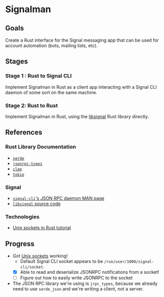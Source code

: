 # Signalman

## Goals

Create a Rust interface for the Signal messaging app that can be used for account automation (bots, mailing lists, etc).

## Stages

### Stage 1 : Rust to Signal CLI

Implement Signalman in Rust as a client app interacting with a Signal CLI daemon of some sort on the same machine.

### Stage 2: Rust to Rust

Implement Signalman in Rust, using the [libsignal](https://github.com/signalapp/libsignal) Rust library directly.

## References

### Rust Library Documentation

- [`serde`](https://docs.rs/serde_json/latest/serde_json/index.html)
- [`jsonrpc-types`](https://lib.rs/crates/jrpc-types)
- [`clap`](https://kbknapp.github.io/clap-rs/clap/index.html)
- [`tokio`](https://docs.rs/tokio/latest/tokio/index.html)

### Signal

- [`signal-cli`'s JSON RPC daemon MAN page](https://github.com/AsamK/signal-cli/blob/master/man/signal-cli-jsonrpc.5.adoc)
- [`libsignal` source code](https://github.com/signalapp/libsignal)

### Technologies

- [Unix sockets in Rust tutorial](https://emmanuelbosquet.com/2022/whatsaunixsocket/)

## Progress

- Got [Unix sockets](https://emmanuelbosquet.com/2022/whatsaunixsocket/) working!
  - Default Signal CLI socket appears to be `/run/user/1000/signal-cli/socket`.
  - [x] Able to read and deserialize JSONRPC notifications from a socket!
  - [ ] Figure out how to easily write JSONRPC to the socket
- The JSON RPC library we're using is `jrpc_types`, because we already need to use `serde_json` and we're writing a client, not a server.
